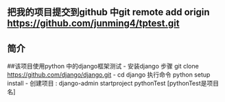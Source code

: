 ﻿## 把我的项目提交到github 中git remote add origin https://github.com/junming4/tptest.git
## 简介
##该项目使用python 中的django框架测试
    - 安装django 步骤 git clone https://github.com/django/django.git
    - cd django 执行命令 python setup install
    - 创建项目 :  django-admin startproject pythonTest [pythonTest是项目名]


    